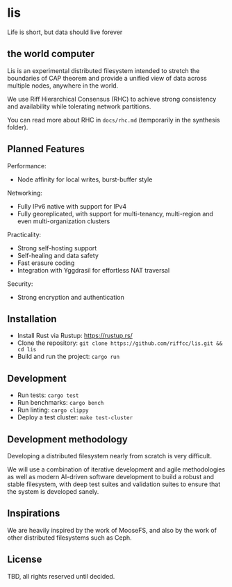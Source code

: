 # lis
Life is short, but data should live forever

## the world computer
Lis is an experimental distributed filesystem intended to stretch the boundaries of CAP theorem and provide a unified view of data across multiple nodes, anywhere in the world.

We use Riff Hierarchical Consensus (RHC) to achieve strong consistency and availability while tolerating network partitions.

You can read more about RHC in `docs/rhc.md` (temporarily in the synthesis folder).

## Planned Features
Performance:
* Node affinity for local writes, burst-buffer style


Networking:
* Fully IPv6 native with support for IPv4
* Fully georeplicated, with support for multi-tenancy, multi-region and even multi-organization clusters

Practicality:
* Strong self-hosting support
* Self-healing and data safety
* Fast erasure coding
* Integration with Yggdrasil for effortless NAT traversal

Security:
* Strong encryption and authentication

## Installation
* Install Rust via Rustup: https://rustup.rs/
* Clone the repository: `git clone https://github.com/riffcc/lis.git && cd lis`
* Build and run the project: `cargo run`

## Development
* Run tests: `cargo test`
* Run benchmarks: `cargo bench`
* Run linting: `cargo clippy`
* Deploy a test cluster: `make test-cluster`

## Development methodology
Developing a distributed filesystem nearly from scratch is very difficult.

We will use a combination of iterative development and agile methodologies as well as modern AI-driven software development to build a robust and stable filesystem, with deep test suites and validation suites
to ensure that the system is developed sanely.

## Inspirations
We are heavily inspired by the work of MooseFS, and also by the work of other distributed filesystems such as Ceph.

## License
TBD, all rights reserved until decided.
